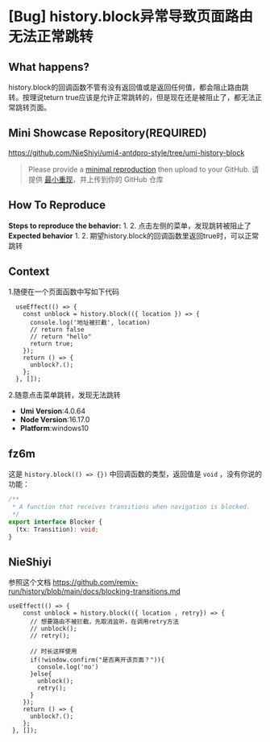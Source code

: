 # [Bug] history.block异常导致页面路由无法正常跳转

<!--
感谢您向我们反馈问题，为了高效的解决问题，我们期望你能提供以下信息：
-->

## What happens?

history.block的回调函数不管有没有返回值或是返回任何值，都会阻止路由跳转。按理说teturn true应该是允许正常跳转的，但是现在还是被阻止了，都无法正常跳转页面。

<!-- A clear and concise description of what the bug is. -->
<!-- 清晰的描述下遇到的问题。-->

## Mini Showcase Repository(REQUIRED)

https://github.com/NieShiyi/umi4-antdpro-style/tree/umi-history-block

> Please provide a [minimal reproduction](https://stackoverflow.com/help/minimal-reproducible-example) then upload to your GitHub. 请提供 [最小重现](https://stackoverflow.com/help/minimal-reproducible-example)，并上传到你的 GitHub 仓库

<!-- 为节约大家的时间，无复现步骤的 ISSUE 会被关闭，提供之后再 REOPEN -->
<!-- YOUR_REPOSITORY_URL on github or stackbliz -->

## How To Reproduce

**Steps to reproduce the behavior:** 1. 2.
点击左侧的菜单，发现跳转被阻止了
**Expected behavior** 1. 2.
期望history.block的回调函数里返回true时，可以正常跳转

<!-- 请提供复现链接/步骤，错误日志以及相关配置 -->

## Context

1.随便在一个页面函数中写如下代码

```
  useEffect(() => {
    const unblock = history.block(({ location }) => {
      console.log('地址被拦截', location)
      // return false
      // return "hello"
      return true;
    });
    return () => {
      unblock?.();
    };
  }, []);
```

2.随意点击菜单跳转，发现无法跳转

- **Umi Version**:4.0.64
- **Node Version**:16.17.0
- **Platform**:windows10

## fz6m

这是 `history.block(() => {})` 中回调函数的类型，返回值是 `void` ，没有你说的功能：

```ts
/**
 * A function that receives transitions when navigation is blocked.
 */
export interface Blocker {
  (tx: Transition): void;
}
```

## NieShiyi

参照这个文档 https://github.com/remix-run/history/blob/main/docs/blocking-transitions.md

```
useEffect(() => {
    const unblock = history.block(({ location , retry}) => {
      // 想要路由不被拦截，先取消监听，在调用retry方法
      // unblock();
      // retry();

      // 时长这样使用
      if(!window.confirm("是否离开该页面？")){
        console.log('no')
      }else{
        unblock();
        retry();
      }
    });
    return () => {
      unblock?.();
    };
 }, []);
```
